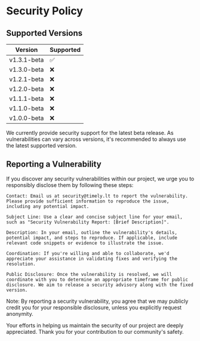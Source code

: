 # Security Policy

## Supported Versions

| Version     | Supported          |
|-------------|--------------------|
| v1.3.1-beta | :white_check_mark: |
| v1.3.0-beta | :x: |
| v1.2.1-beta | :x:                |
| v1.2.0-beta | :x:                |
| v1.1.1-beta | :x:                |
| v1.1.0-beta | :x:                |
| v1.0.0-beta | :x:                |

We currently provide security support for the latest beta release.
As vulnerabilities can vary across versions, it's recommended to always use the latest supported version.

## Reporting a Vulnerability

If you discover any security vulnerabilities within our project,
we urge you to responsibly disclose them by following these steps:

    Contact: Email us at security@timely.lt to report the vulnerability. Please provide sufficient information to reproduce the issue, including any potential impact.

    Subject Line: Use a clear and concise subject line for your email, such as "Security Vulnerability Report: [Brief Description]".

    Description: In your email, outline the vulnerability's details, potential impact, and steps to reproduce. If applicable, include relevant code snippets or evidence to illustrate the issue.

    Coordination: If you're willing and able to collaborate, we'd appreciate your assistance in validating fixes and verifying the resolution.

    Public Disclosure: Once the vulnerability is resolved, we will coordinate with you to determine an appropriate timeframe for public disclosure. We aim to release a security advisory along with the fixed version.

Note: By reporting a security vulnerability, you agree that we may publicly credit you for your responsible disclosure,
unless you explicitly request anonymity.

Your efforts in helping us maintain the security of our project are deeply appreciated.
Thank you for your contribution to our community's safety.
